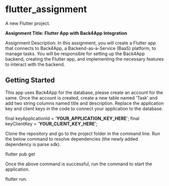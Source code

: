 # flutter_assignment

A new Flutter project.

**Assignment Title: Flutter App with Back4App Integration**

Assignment Description:
In this assignment, you will create a Flutter app that connects to Back4App, a Backend-as-a-Service (BaaS) platform, to manage tasks. You will be responsible for setting up the Back4App backend, creating the Flutter app, and implementing the necessary features to interact with the backend.

## Getting Started

This app uses Back4App for the database, please create an account for the same. Once the account is created, create a new table named 'Task' and add two string columns named title and description.
Replace the application key and client keys in the code to connect your application to the database.

final keyApplicationId = '**YOUR_APPLICATION_KEY_HERE**';
final keyClientKey = '**YOUR_CLIENT_KEY_HERE**';

Clone the repository and go to the project folder in the command line.
Run the below command to resolve dependencies (the newly added dependency is parse sdk).

flutter pub get

Once the above command is successful, run the command to start the application.

flutter run.
